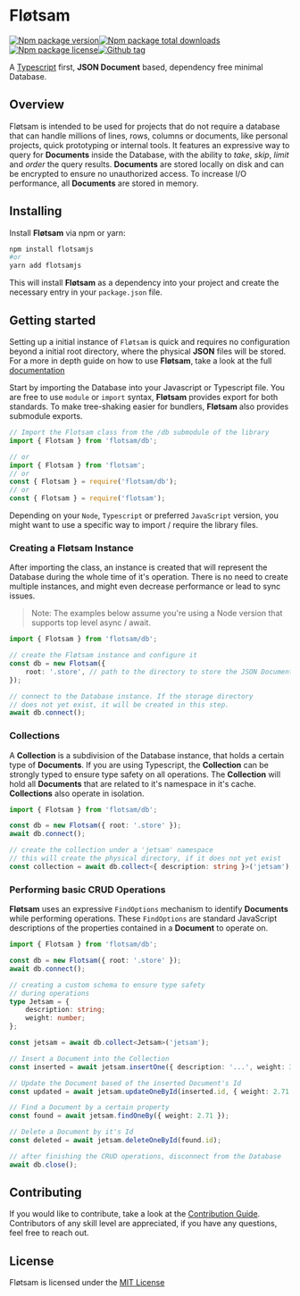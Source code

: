<!-- @format -->

# Fløtsam

[![Npm package version](https://badgen.net/npm/v/flotsamjs)](https://www.npmjs.com/package/flotsamjs)[![Npm package total downloads](https://badgen.net/npm/dt/flotsamjs)](https://npmjs.com/package/flotsamjs)[![Npm package license](https://badgen.net/npm/license/flotsamjs)](https://npmjs.com/package/flotsamjs)[![Github tag](https://badgen.net/github/tag/iamsebastiandev/flotsam)](https://github.com/iamsebastiandev/flotsam/tags)

A [Typescript](https://www.typescriptlang.org) first, **JSON Document** based, dependency free minimal Database.

## Overview

Fløtsam is intended to be used for projects that do not require a database that can handle millions of lines, rows, columns or documents, like personal projects, quick prototyping or internal tools. It features an expressive way to query for **Documents** inside the Database, with the ability to _take_, _skip_, _limit_ and _order_ the query results. **Documents** are stored locally on disk and can be encrypted to ensure no unauthorized access. To increase I/O performance, all **Documents** are stored in memory.

## Installing

Install **Fløtsam** via npm or yarn:

```bash
npm install flotsamjs
#or
yarn add flotsamjs
```

This will install **Fløtsam** as a dependency into your project and create the necessary entry in your `package.json` file.

## Getting started

Setting up a initial instance of `Fløtsam` is quick and requires no configuration beyond a initial root directory, where the physical **JSON** files will be stored. For a more in depth guide on how to use **Fløtsam**, take a look at the full [documentation](./docs/readme.md)

Start by importing the Database into your Javascript or Typescript file. You are free to use `module` or `import` syntax, **Fløtsam** provides export for both standards. To make tree-shaking easier for bundlers, **Fløtsam** also provides submodule exports.

```ts
// Import the Flotsam class from the /db submodule of the library
import { Flotsam } from 'flotsam/db';

// or
import { Flotsam } from 'flotsam';
// or
const { Flotsam } = require('flotsam/db');
// or
const { Flotsam } = require('flotsam');
```

Depending on your `Node`, `Typescript` or preferred `JavaScript` version, you might want to use a specific way to import / require the library files.

### Creating a Fløtsam Instance

After importing the class, an instance is created that will represent the Database during the whole time of it's operation. There is no need to create multiple instances, and might even decrease performance or lead to sync issues.

> Note: The examples below assume you're using a Node version that supports top level async / await.

```ts
import { Flotsam } from 'flotsam/db';

// create the Fløtsam instance and configure it
const db = new Flotsam({
    root: '.store', // path to the directory to store the JSON Documents
});

// connect to the Database instance. If the storage directory
// does not yet exist, it will be created in this step.
await db.connect();
```

### Collections

A **Collection** is a subdivision of the Database instance, that holds a certain type of **Documents**. If you are using Typescript, the **Collection** can be strongly typed to ensure type safety on all operations. The **Collection** will hold all **Documents** that are related to it's namespace in it's cache. **Collections** also operate in isolation.

```ts
import { Flotsam } from 'flotsam/db';

const db = new Flotsam({ root: '.store' });
await db.connect();

// create the collection under a 'jetsam' namespace
// this will create the physical directory, if it does not yet exist
const collection = await db.collect<{ description: string }>('jetsam');
```

### Performing basic CRUD Operations

**Fløtsam** uses an expressive `FindOptions` mechanism to identify **Documents** while performing operations. These `FindOptions` are standard JavaScript descriptions of the properties contained in a **Document** to operate on.

```ts
import { Flotsam } from 'flotsam/db';

const db = new Flotsam({ root: '.store' });
await db.connect();

// creating a custom schema to ensure type safety
// during operations
type Jetsam = {
    description: string;
    weight: number;
};

const jetsam = await db.collect<Jetsam>('jetsam');

// Insert a Document into the Collection
const inserted = await jetsam.insertOne({ description: '...', weight: 3.14 });

// Update the Document based of the inserted Document's Id
const updated = await jetsam.updateOneById(inserted.id, { weight: 2.71 });

// Find a Document by a certain property
const found = await jetsam.findOneBy({ weight: 2.71 });

// Delete a Document by it's Id
const deleted = await jetsam.deleteOneById(found.id);

// after finishing the CRUD operations, disconnect from the Database
await db.close();
```

## Contributing

If you would like to contribute, take a look at the [Contribution Guide](./contributing.md). Contributors of any skill level are
appreciated, if you have any questions, feel free to reach out.

## License

Fløtsam is licensed under the [MIT License](https://opensource.org/licenses/MIT)
